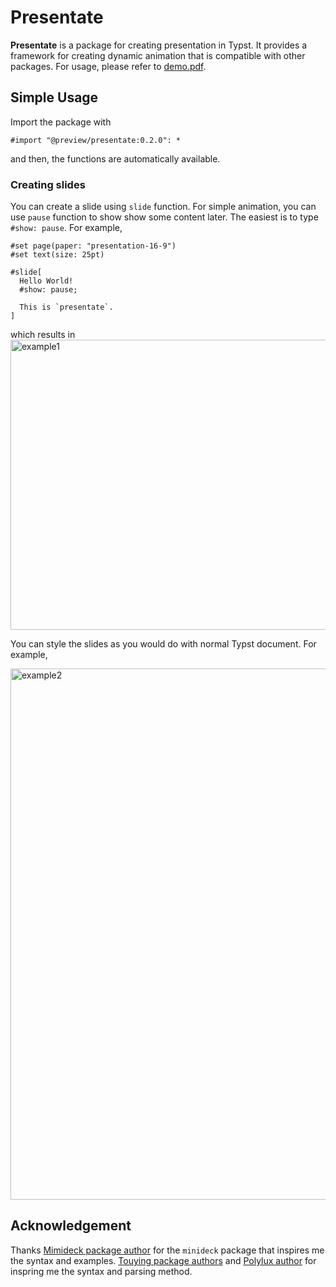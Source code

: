 # Presentate
**Presentate** is a package for creating presentation in Typst. It provides a framework for creating dynamic animation that is compatible with other packages. 
For usage, please refer to [demo.pdf](https://github.com/user-attachments/files/21792851/demo.pdf).

## Simple Usage 
Import the package with 
```typst
#import "@preview/presentate:0.2.0": *
```
and then, the functions are automatically available. 

### Creating slides 
You can create a slide using `slide` function. For simple animation, you can use `pause` function to show show some content later.
The easiest is to type `#show: pause`. For example,
```typst
#set page(paper: "presentation-16-9")
#set text(size: 25pt)

#slide[
  Hello World!
  #show: pause;

  This is `presentate`.
]
```

which results in 
<img width="1620" height="464" alt="example1" src="https://github.com/user-attachments/assets/8bc0d428-cf3f-4e49-96b2-093cbbf10e2e" />

You can style the slides as you would do with normal Typst document. For example, 

<img width="1479" height="850" alt="example2" src="https://github.com/user-attachments/assets/c071e008-a1eb-4c59-b693-fbeea9bf70aa" />


 

## Acknowledgement 
Thanks [Mimideck package author](https://github.com/knuesel/typst-minideck) for the `minideck` package that inspires me the syntax and examples.
[Touying package authors](https://github.com/touying-typ/touying) and [Polylux author](https://github.com/polylux-typ/polylux) for inspring me the syntax and parsing method. 

